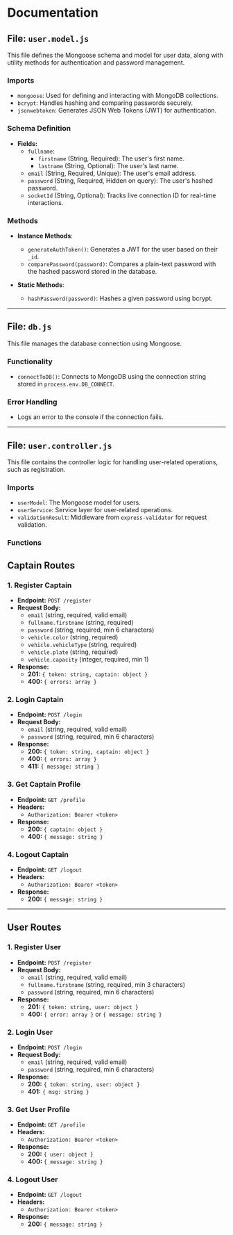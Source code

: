 
# Documentation

## File: `user.model.js`
This file defines the Mongoose schema and model for user data, along with utility methods for authentication and password management.

### Imports
- `mongoose`: Used for defining and interacting with MongoDB collections.
- `bcrypt`: Handles hashing and comparing passwords securely.
- `jsonwebtoken`: Generates JSON Web Tokens (JWT) for authentication.

### Schema Definition
- **Fields:**
  - `fullname`:
    - `firstname` (String, Required): The user's first name.
    - `lastname` (String, Optional): The user's last name.
  - `email` (String, Required, Unique): The user's email address.
  - `password` (String, Required, Hidden on query): The user's hashed password.
  - `socketId` (String, Optional): Tracks live connection ID for real-time interactions.

### Methods
- **Instance Methods**:
  - `generateAuthToken()`: Generates a JWT for the user based on their `_id`.
  - `comparePassword(password)`: Compares a plain-text password with the hashed password stored in the database.

- **Static Methods**:
  - `hashPassword(password)`: Hashes a given password using bcrypt.

---

## File: `db.js`
This file manages the database connection using Mongoose.

### Functionality
- `connectToDB()`: Connects to MongoDB using the connection string stored in `process.env.DB_CONNECT`.

### Error Handling
- Logs an error to the console if the connection fails.

---

## File: `user.controller.js`
This file contains the controller logic for handling user-related operations, such as registration.

### Imports
- `userModel`: The Mongoose model for users.
- `userService`: Service layer for user-related operations.
- `validationResult`: Middleware from `express-validator` for request validation.

### Functions
## Captain Routes

### 1. Register Captain
- **Endpoint:** `POST /register`
- **Request Body:**
  - `email` (string, required, valid email)
  - `fullname.firstname` (string, required)
  - `password` (string, required, min 6 characters)
  - `vehicle.color` (string, required)
  - `vehicle.vehicleType` (string, required)
  - `vehicle.plate` (string, required)
  - `vehicle.capacity` (integer, required, min 1)
- **Response:**
  - **201:** `{ token: string, captain: object }`
  - **400:** `{ errors: array }`

### 2. Login Captain
- **Endpoint:** `POST /login`
- **Request Body:**
  - `email` (string, required, valid email)
  - `password` (string, required, min 6 characters)
- **Response:**
  - **200:** `{ token: string, captain: object }`
  - **400:** `{ errors: array }`
  - **411:** `{ message: string }`

### 3. Get Captain Profile
- **Endpoint:** `GET /profile`
- **Headers:**
  - `Authorization: Bearer <token>`
- **Response:**
  - **200:** `{ captain: object }`
  - **400:** `{ message: string }`

### 4. Logout Captain
- **Endpoint:** `GET /logout`
- **Headers:**
  - `Authorization: Bearer <token>`
- **Response:**
  - **200:** `{ message: string }`

---

## User Routes

### 1. Register User
- **Endpoint:** `POST /register`
- **Request Body:**
  - `email` (string, required, valid email)
  - `fullname.firstname` (string, required, min 3 characters)
  - `password` (string, required, min 6 characters)
- **Response:**
  - **201:** `{ token: string, user: object }`
  - **400:** `{ error: array }` or `{ message: string }`

### 2. Login User
- **Endpoint:** `POST /login`
- **Request Body:**
  - `email` (string, required, valid email)
  - `password` (string, required, min 6 characters)
- **Response:**
  - **200:** `{ token: string, user: object }`
  - **401:** `{ msg: string }`

### 3. Get User Profile
- **Endpoint:** `GET /profile`
- **Headers:**
  - `Authorization: Bearer <token>`
- **Response:**
  - **200:** `{ user: object }`
  - **400:** `{ message: string }`

### 4. Logout User
- **Endpoint:** `GET /logout`
- **Headers:**
  - `Authorization: Bearer <token>`
- **Response:**
  - **200:** `{ message: string }`
